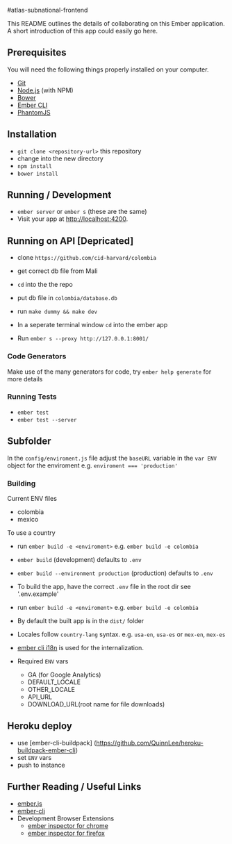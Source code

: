 #atlas-subnational-frontend

This README outlines the details of collaborating on this Ember application.
A short introduction of this app could easily go here.

## Prerequisites

You will need the following things properly installed on your computer.

* [Git](http://git-scm.com/)
* [Node.js](http://nodejs.org/) (with NPM)
* [Bower](http://bower.io/)
* [Ember CLI](http://www.ember-cli.com/)
* [PhantomJS](http://phantomjs.org/)

## Installation

* `git clone <repository-url>` this repository
* change into the new directory
* `npm install`
* `bower install`

## Running / Development

* `ember server` or `ember s` (these are the same)
* Visit your app at [http://localhost:4200](http://localhost:4200).

## Running on API [Depricated]
* clone `https://github.com/cid-harvard/colombia`
* get correct db file from Mali
* `cd` into the the repo
* put db file in `colombia/database.db`
* run `make dummy && make dev`

*  In a seperate terminal window `cd` into the ember app
*  Run `ember s --proxy http://127.0.0.1:8001/`

### Code Generators

Make use of the many generators for code, try `ember help generate` for more details

### Running Tests

* `ember test`
* `ember test --server`

## Subfolder

In the `config/enviroment.js` file adjust the `baseURL` variable in the `var ENV` object for the enviroment e.g. `enviroment === 'production'`

### Building

Current ENV files
*  colombia
*  mexico

To use a country
* run `ember build -e <enviroment>` e.g. `ember build -e colombia`


* `ember build` (development) defaults to `.env`
* `ember build --environment production` (production) defaults to `.env`

* To build the app, have the correct `.env` file in the root dir see '.env.example'
* run `ember build -e <enviroment>` e.g. `ember build -e colombia`
* By default the built app is in the `dist/` folder
* Locales follow `country-lang` syntax.  e.g. `usa-en`, `usa-es` or `mex-en`, `mex-es`
* [ember cli i18n](https://github.com/jamesarosen/ember-i18n) is used for the internalization.

* Required `ENV` vars
  * GA (for Google Analytics)
  * DEFAULT_LOCALE
  * OTHER_LOCALE
  * API_URL
  * DOWNLOAD_URL(root name for file downloads)

## Heroku deploy

* use [ember-cli-buildpack] (https://github.com/QuinnLee/heroku-buildpack-ember-cli)
* set `ENV` vars
* push to instance

## Further Reading / Useful Links

* [ember.js](http://emberjs.com/)
* [ember-cli](http://www.ember-cli.com/)
* Development Browser Extensions
  * [ember inspector for chrome](https://chrome.google.com/webstore/detail/ember-inspector/bmdblncegkenkacieihfhpjfppoconhi)
  * [ember inspector for firefox](https://addons.mozilla.org/en-US/firefox/addon/ember-inspector/)

